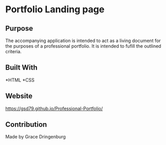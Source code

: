 # Portfolio Landing page

## Purpose
The accompanying application is intended to act as a living document for the purposes of a professional portfolio. It is intended to fufill the outlined criteria. 

## Built With
*HTML
*CSS

## Website
https://gsd79.github.io/Professional-Portfolio/

## Contribution
Made by Grace Dringenburg

